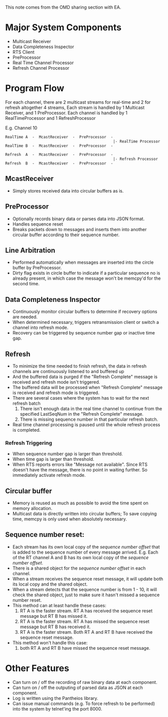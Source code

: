 This note comes from the OMD sharing section with EA.

# Major System Components
-   Multicast Receiver
-   Data Completeness Inspector
-   RTS Client
-   PreProcessor
-   Real Time Channel Processor
-   Refresh Channel Processor

# Program Flow

For each channel, there are 2 multicast streams for real-time and 2 for refresh altogether 4 streams,
Each stream is handled by 1 Multicast Receiver, and 1 PreProcessor.
Each channel is handled by 1 RealTimeProcessor and 1 RefreshProcessor

E.g. Channel 10

    RealTime A  -  McastReceiver  -  PreProcessor  -
                                                    |- RealTime Processor
    RealTime B  -  McastReceiver  -  PreProcessor  -
    
    Refresh  A  -  McastReceiver  -  PreProcessor  -
                                                    |- Refresh Processor
    Refresh  B  -  McastReceiver  -  PreProcessor  -


## McastReceiver
-   Simply stores received data into circular buffers as is.

## PreProcessor
-   Optionally records binary data or parses data into JSON format.
-   Handles sequence reset
-   Breaks packets down to messages and inserts them into another circular buffer according to their sequence number.

## Line Arbitration
-   Performed automatically when messages are inserted into the circle buffer by PreProcessor.
-   Dirty flag exists in circle buffer to indicate if a particular sequence no is already present, in which case the message won't be memcpy'd for the second time.

## Data Completeness Inspector
-   Continuously monitor circular buffers to determine if recovery options are needed.
-   When determined necessary, triggers retransmission client or switch a channel into refresh mode.
-   Recovery can be triggered by sequence number gap or inactive time gap.

## Refresh
-   To minimize the time needed to finish refresh, the data in refresh channels are continuously listened to and buffered up
-   And the buffered data is purged if the "Refresh Complete" message is received and refresh mode isn't triggered.
-   The buffered data will be processed when "Refresh Complete" message is received and refresh mode is triggered.
-   There are several cases where the system has to wait for the next refresh batch
    1.  There isn't enough data in the real time channel to continue from the specified LastSeqNum in the "Refresh Complete" message.
    1.  There is missing sequence number in that particular refresh batch.
-   Real time channel processing is paused until the whole refresh process is completed.

### Refresh Triggering
-   When sequence number gap is larger than threshold.
-   When time gap is larger than threshold.
-   When RTS reports errors like "Message not available". Since RTS doesn't have the message, there is no point in waiting further. So immediately activate refresh mode.

## Circular buffer
-   Memory is reused as much as possible to avoid the time spent on memory allocation.
-   Multicast data is directly written into circular buffers; To save copying time, memcpy is only used when absolutely necessary.

## Sequence number reset:
-   Each stream has its own local copy of the *sequence number offset* that is added to the sequence number of every message arrived.
    E.g. Each of the RT channel A and B has its own local copy of the *sequence number offset*.
-   There is a shared object for the *sequence number offset* in each channel.
-   When a stream receives the sequence reset message, it will update both its local copy and the shared object.
-   When a stream detects that the sequence number is from 1 - 10, it will check the shared object, just to make sure it hasn't missed a sequence number reset.
-   This method can at least handle these cases:
    1.   RT A is the faster stream. RT A has received the sequence reset message but RT B has missed it.
    2.   RT A is the faster stream. RT A has missed the sequence reset message but RT B has received it.
    3.   RT A is the faster stream. Both RT A and RT B have received the sequence reset message.
-   This method won't handle this case:
    1.   both RT A and RT B have missed the sequence reset message.

# Other Features
-   Can turn on / off the recording of raw binary data at each component.
-   Can turn on / off the outputing of parsed data as JSON at each component.
-   Log is written using the Pantheios library.
-   Can issue manual commands (e.g. To force refresh to be performed) into the system by telnet'ing the port 8000.

